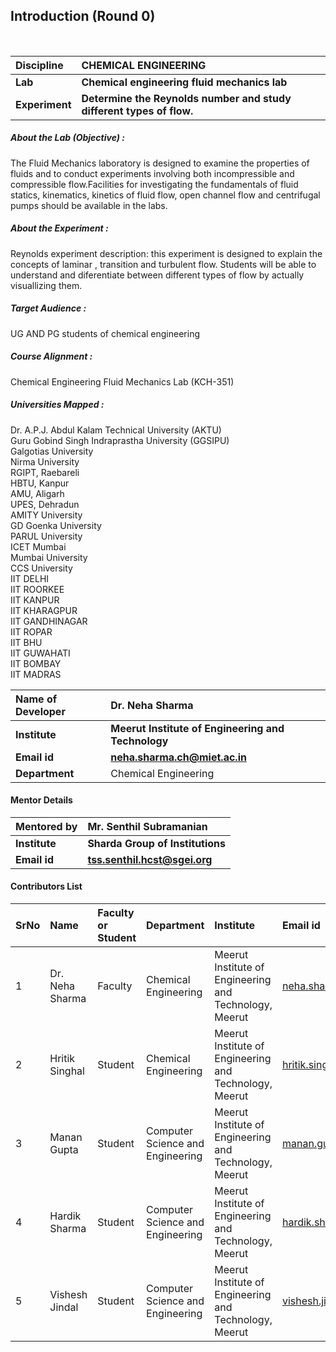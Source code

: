 ## Introduction (Round 0)

<br>

<b>Discipline | <b>CHEMICAL ENGINEERING
:--|:--|
<b> Lab | <b> Chemical engineering fluid mechanics lab
<b> Experiment|     <b> Determine the Reynolds number and study different types of flow.

<h5> About the Lab (Objective) : </h5>

The Fluid Mechanics laboratory is designed to examine the properties of fluids and to conduct experiments involving both incompressible and compressible flow.Facilities for investigating the fundamentals of fluid statics, kinematics, kinetics of fluid flow, open channel flow and  centrifugal pumps should be available in the labs.

<h5> About the Experiment : </h5>

Reynolds experiment description: this experiment is designed to explain the concepts of laminar , transition and turbulent flow. Students will be able to understand and diferentiate between different types of flow by actually visuallizing them.

<h5> Target Audience : </h5>

UG AND PG students of chemical engineering

<h5> Course Alignment : </h5>

Chemical Engineering Fluid Mechanics Lab (KCH-351)

<h5> Universities Mapped : </h5>

Dr. A.P.J. Abdul Kalam Technical University (AKTU)<br>
Guru Gobind Singh Indraprastha University (GGSIPU) <br>
 Galgotias University <br>
 Nirma University <br>
 RGIPT, Raebareli <br>
 HBTU, Kanpur <br>
 AMU, Aligarh <br>
 UPES, Dehradun <br>
 AMITY University <br>
 GD Goenka University <br>
 PARUL University <br>
 ICET Mumbai <br>
 Mumbai University <br>
 CCS University <br>
 IIT DELHI <br>
 IIT ROORKEE <br>
 IIT KANPUR <br>
 IIT KHARAGPUR <br>
 IIT GANDHINAGAR <br>
 IIT ROPAR <br>
 IIT BHU <br>
 IIT GUWAHATI <br>
 IIT BOMBAY <br>
 IIT MADRAS <br>


<b>Name of Developer | <b> Dr. Neha Sharma
:--|:--|
<b> Institute | <b> Meerut Institute of Engineering and Technology
<b> Email id|     <b> neha.sharma.ch@miet.ac.in
<b> Department | Chemical Engineering

#### Mentor Details

<b>Mentored by | <b> Mr. Senthil Subramanian
:--|:--|
<b> Institute | <b> Sharda Group of Institutions
<b> Email id|     <b> tss.senthil.hcst@sgei.org

#### Contributors List

SrNo | Name | Faculty or Student | Department| Institute | Email id
:--|:--|:--|:--|:--|:--|
1 | Dr. Neha Sharma | Faculty | Chemical Engineering | Meerut Institute of Engineering and Technology, Meerut | neha.sharma.ch@miet.ac.in
2 | Hritik Singhal | Student | Chemical Engineering | Meerut Institute of Engineering and Technology, Meerut |hritik.singhal.ch.2017@miet.ac.in
3 | Manan Gupta | Student | Computer Science and Engineering | Meerut Institute of Engineering and Technology, Meerut |manan.gupta.cs.2018@miet.ac.in
4 | Hardik Sharma | Student | Computer Science and Engineering | Meerut Institute of Engineering and Technology, Meerut |hardik.sharma.cs.2018@miet.ac.in
5 | Vishesh Jindal | Student | Computer Science and Engineering | Meerut Institute of Engineering and Technology, Meerut |vishesh.jindal.cs.2018@miet.ac.in


<br>

